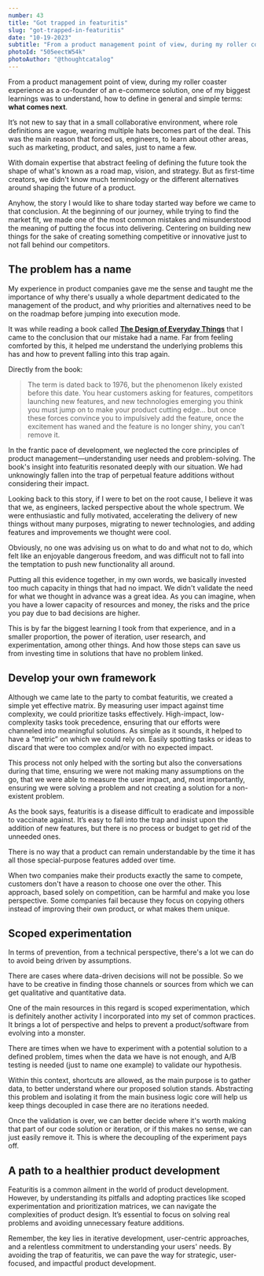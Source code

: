 ```yaml
---
number: 43
title: "Got trapped in featuritis"
slug: "got-trapped-in-featuritis"
date: "10-19-2023"
subtitle: "From a product management point of view, during my roller coaster experience as a co-founder of an e-commerce solution, one of my biggest learnings was to understand, how to define in general and simple terms: what comes next."
photoId: "505eectW54k"
photoAuthor: "@thoughtcatalog"
---
```


From a product management point of view, during my roller coaster experience as a co-founder of an e-commerce solution, one of my biggest learnings was to understand, how to define in general and simple terms: **what comes next**.

It’s not new to say that in a small collaborative environment, where role definitions are vague, wearing multiple hats becomes part of the deal. This was the main reason that forced us, engineers, to learn about other areas, such as marketing, product, and sales, just to name a few.

With domain expertise that abstract feeling of defining the future took the shape of what's known as a road map, vision, and strategy. But as first-time creators, we didn't know much terminology or the different alternatives around shaping the future of a product.

Anyhow, the story I would like to share today started way before we came to that conclusion. At the beginning of our journey, while trying to find the market fit, we made one of the most common mistakes and misunderstood the meaning of putting the focus into delivering. Centering on building new things for the sake of creating something competitive or innovative just to not fall behind our competitors.

## The problem has a name

My experience in product companies gave me the sense and taught me the importance of why there's usually a whole department dedicated to the management of the product, and why priorities and alternatives need to be on the roadmap before jumping into execution mode.

It was while reading a book called **[The Design of Everyday Things](https://www.goodreads.com/book/show/840.The_Design_of_Everyday_Things)** that I came to the conclusion that our mistake had a name. Far from feeling comforted by this, it helped me understand the underlying problems this has and how to prevent falling into this trap again.

Directly from the book:

> The term is dated back to 1976, but the phenomenon likely existed before this date. You hear customers asking for features, competitors launching new features, and new technologies emerging you think you must jump on to make your product cutting edge… but once these forces convince you to impulsively add the feature, once the excitement has waned and the feature is no longer shiny, you can’t remove it.

In the frantic pace of development, we neglected the core principles of product management—understanding user needs and problem-solving. The book's insight into featuritis resonated deeply with our situation. We had unknowingly fallen into the trap of perpetual feature additions without considering their impact.

Looking back to this story, if I were to bet on the root cause, I believe it was that we, as engineers, lacked perspective about the whole spectrum. We were enthusiastic and fully motivated, accelerating the delivery of new things without many purposes, migrating to newer technologies, and adding features and improvements we thought were cool.

Obviously, no one was advising us on what to do and what not to do, which felt like an enjoyable dangerous freedom, and was difficult not to fall into the temptation to push new functionality all around.

Putting all this evidence together, in my own words, we basically invested too much capacity in things that had no impact. We didn't validate the need for what we thought in advance was a great idea. As you can imagine, when you have a lower capacity of resources and money, the risks and the price you pay due to bad decisions are higher.

This is by far the biggest learning I took from that experience, and in a smaller proportion, the power of iteration, user research, and experimentation, among other things. And how those steps can save us from investing time in solutions that have no problem linked.

## Develop your own framework

Although we came late to the party to combat featuritis, we created a simple yet effective matrix. By measuring user impact against time complexity, we could prioritize tasks effectively. High-impact, low-complexity tasks took precedence, ensuring that our efforts were channeled into meaningful solutions. As simple as it sounds, it helped to have a “metric” on which we could rely on. Easily spotting tasks or ideas to discard that were too complex and/or with no expected impact.

This process not only helped with the sorting but also the conversations during that time, ensuring we were not making many assumptions on the go, that we were able to measure the user impact, and, most importantly, ensuring we were solving a problem and not creating a solution for a non-existent problem.

As the book says, featuritis is a disease difficult to eradicate and impossible to vaccinate against. It’s easy to fall into the trap and insist upon the addition of new features, but there is no process or budget to get rid of the unneeded ones.

There is no way that a product can remain understandable by the time it has all those special-purpose features added over time.

When two companies make their products exactly the same to compete, customers don't have a reason to choose one over the other. This approach, based solely on competition, can be harmful and make you lose perspective. Some companies fail because they focus on copying others instead of improving their own product, or what makes them unique.

## Scoped experimentation

In terms of prevention, from a technical perspective, there's a lot we can do to avoid being driven by assumptions.

There are cases where data-driven decisions will not be possible. So we have to be creative in finding those channels or sources from which we can get qualitative and quantitative data.

One of the main resources in this regard is scoped experimentation, which is definitely another activity I incorporated into my set of common practices. It brings a lot of perspective and helps to prevent a product/software from evolving into a monster.

There are times when we have to experiment with a potential solution to a defined problem, times when the data we have is not enough, and A/B testing is needed (just to name one example) to validate our hypothesis.

Within this context, shortcuts are allowed, as the main purpose is to gather data, to better understand where our proposed solution stands. Abstracting this problem and isolating it from the main business logic core will help us keep things decoupled in case there are no iterations needed.

Once the validation is over, we can better decide where it's worth making that part of our code solution or iteration, or if this makes no sense, we can just easily remove it. This is where the decoupling of the experiment pays off.

## A path to a healthier product development

Featuritis is a common ailment in the world of product development. However, by understanding its pitfalls and adopting practices like scoped experimentation and prioritization matrices, we can navigate the complexities of product design. It’s essential to focus on solving real problems and avoiding unnecessary feature additions.

Remember, the key lies in iterative development, user-centric approaches, and a relentless commitment to understanding your users' needs. By avoiding the trap of featuritis, we can pave the way for strategic, user-focused, and impactful product development.
